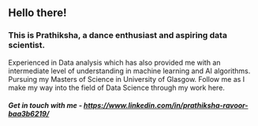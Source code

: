 ## Hello there!

### This is Prathiksha, a dance enthusiast and aspiring data scientist. 
Experienced in Data analysis which has also provided me with an intermediate level of understanding in machine learning and AI algorithms. 
Pursuing my Masters of Science in University of Glasgow. 
Follow me as I make my way into the field of Data Science through my work here. 

##### Get in touch with me - https://www.linkedin.com/in/prathiksha-ravoor-baa3b6219/
